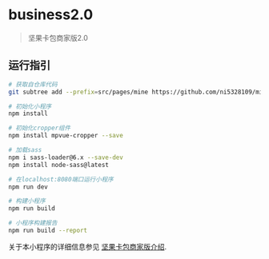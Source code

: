 # business2.0

> 坚果卡包商家版2.0

## 运行指引

``` bash
# 获取自仓库代码
git subtree add --prefix=src/pages/mine https://github.com/ni5328109/mine.git master --squash

# 初始化小程序
npm install

# 初始化cropper组件
npm install mpvue-cropper --save

# 加载sass
npm i sass-loader@6.x --save-dev
npm install node-sass@latest

# 在localhost:8080端口运行小程序
npm run dev

# 构建小程序
npm run build

# 小程序构建报告
npm run build --report
```


关于本小程序的详细信息参见 [坚果卡包商家版介绍](https://www.nutcards.com/business.html).

